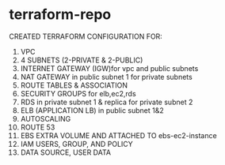 # terraform-repo
CREATED TERRAFORM CONFIGURATION FOR:

1) VPC
2) 4 SUBNETS (2-PRIVATE & 2-PUBLIC)
3) INTERNET GATEWAY (IGW)for vpc and public subnets
4) NAT GATEWAY in public subnet 1 for private subnets
5) ROUTE TABLES & ASSOCIATION
6) SECURITY GROUPS for elb,ec2,rds
7) RDS in private subnet 1 & replica for private subnet 2
8) ELB (APPLICATION LB) in public subnet 1&2
9) AUTOSCALING 
10) ROUTE 53 
11) EBS EXTRA VOLUME AND ATTACHED TO ebs-ec2-instance
12) IAM USERS, GROUP, AND POLICY
13) DATA SOURCE, USER DATA
